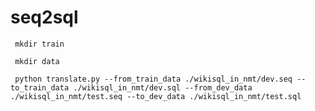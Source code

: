 # seq2sql

``` mkdir train``` 

``` mkdir data``` 

``` python translate.py --from_train_data ./wikisql_in_nmt/dev.seq --to_train_data ./wikisql_in_nmt/dev.sql --from_dev_data ./wikisql_in_nmt/test.seq --to_dev_data ./wikisql_in_nmt/test.sql``` 
